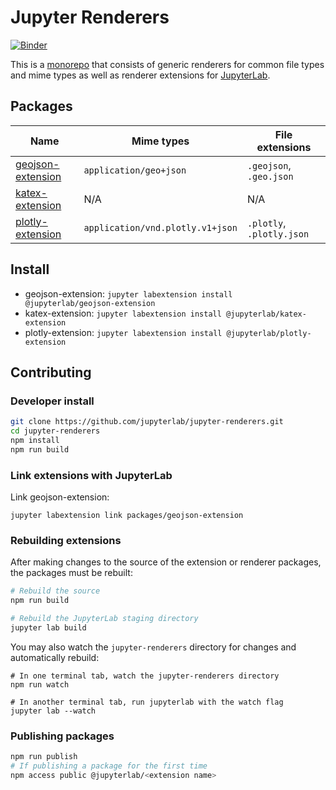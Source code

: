 # Jupyter Renderers

[![Binder](https://beta.mybinder.org/badge.svg)](https://beta.mybinder.org/v2/gh/jupyterlab/jupyter-renderers/master?filepath=notebooks)

This is a [monorepo](https://github.com/lerna/lerna#what-does-a-lerna-repo-look-like) that consists of generic renderers for common file types and mime types as well as renderer extensions for [JupyterLab](https://github.com/jupyterlab/jupyterlab).

## Packages

| Name        | Mime types           | File extensions |
| ----------- | -------------------- | --------------- |
| [geojson-extension](packages/geojson-extension) | `application/geo+json` | `.geojson`, `.geo.json` |
| [katex-extension](packages/katex-extension) | N/A | N/A |
| [plotly-extension](packages/plotly-extension) | `application/vnd.plotly.v1+json` | `.plotly`, `.plotly.json` |

## Install

* geojson-extension: `jupyter labextension install @jupyterlab/geojson-extension`
* katex-extension: `jupyter labextension install @jupyterlab/katex-extension`
* plotly-extension: `jupyter labextension install @jupyterlab/plotly-extension`

## Contributing

### Developer install

```bash
git clone https://github.com/jupyterlab/jupyter-renderers.git
cd jupyter-renderers
npm install
npm run build
```

### Link extensions with JupyterLab

Link geojson-extension:

```
jupyter labextension link packages/geojson-extension
```

### Rebuilding extensions

After making changes to the source of the extension or renderer packages, the packages must be rebuilt:

```bash
# Rebuild the source
npm run build

# Rebuild the JupyterLab staging directory
jupyter lab build
```

You may also watch the `jupyter-renderers` directory for changes and automatically rebuild:

```
# In one terminal tab, watch the jupyter-renderers directory
npm run watch

# In another terminal tab, run jupyterlab with the watch flag
jupyter lab --watch
```

### Publishing packages

```bash
npm run publish
# If publishing a package for the first time
npm access public @jupyterlab/<extension name>
```
